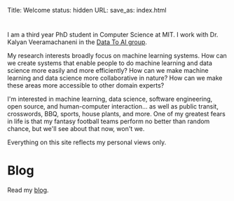 Title: Welcome
status: hidden
URL:
save_as: index.html

#

I am a third year PhD student in Computer Science at MIT. I work with Dr.
Kalyan Veeramachaneni in the [Data To AI group](https://dai.lids.mit.edu).

My research interests broadly focus on machine learning systems. How can we
create systems that enable people to do machine learning and data science more
easily and more efficiently? How can we make machine learning and data science
more collaborative in nature? How can we make these areas more accessible to
other domain experts?

I'm interested in machine learning, data science, software engineering, open
source, and human-computer interaction... as well as  public transit,
crosswords, BBQ, sports, house plants, and more. One of my greatest fears in
life is that my fantasy football teams perform no better than random chance,
but we'll see about that now, won't we.

Everything on this site reflects my personal views only.

# Blog

Read my [blog](/blog.html).
